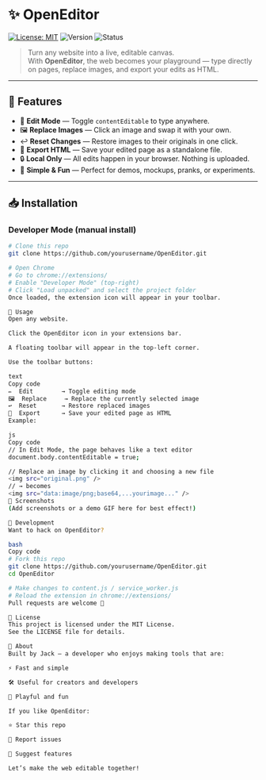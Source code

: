# ✨ OpenEditor  

[![License: MIT](https://img.shields.io/badge/License-MIT-yellow.svg)](./LICENSE)
![Version](https://img.shields.io/badge/version-1.0.0-blue)
![Status](https://img.shields.io/badge/status-active-success.svg)

> Turn any website into a live, editable canvas.  
With **OpenEditor**, the web becomes your playground — type directly on pages, replace images, and export your edits as HTML.  

---

## 🚀 Features  

- 📝 **Edit Mode** — Toggle `contentEditable` to type anywhere.  
- 🖼️ **Replace Images** — Click an image and swap it with your own.  
- ↩️ **Reset Changes** — Restore images to their originals in one click.  
- 💾 **Export HTML** — Save your edited page as a standalone file.  
- 🔒 **Local Only** — All edits happen in your browser. Nothing is uploaded.  
- 🎨 **Simple & Fun** — Perfect for demos, mockups, pranks, or experiments.  

---

## 📥 Installation  

### Developer Mode (manual install)  

```bash
# Clone this repo
git clone https://github.com/yourusername/OpenEditor.git

# Open Chrome
# Go to chrome://extensions/
# Enable "Developer Mode" (top-right)
# Click "Load unpacked" and select the project folder
Once loaded, the extension icon will appear in your toolbar.

🎯 Usage
Open any website.

Click the OpenEditor icon in your extensions bar.

A floating toolbar will appear in the top-left corner.

Use the toolbar buttons:

text
Copy code
✏️  Edit        → Toggle editing mode
🖼️  Replace     → Replace the currently selected image
↩️  Reset       → Restore replaced images
💾  Export      → Save your edited page as HTML
Example:

js
Copy code
// In Edit Mode, the page behaves like a text editor
document.body.contentEditable = true;

// Replace an image by clicking it and choosing a new file
<img src="original.png" />
// → becomes
<img src="data:image/png;base64,...yourimage..." />
📸 Screenshots
(Add screenshots or a demo GIF here for best effect!)

🔧 Development
Want to hack on OpenEditor?

bash
Copy code
# Fork this repo
git clone https://github.com/yourusername/OpenEditor.git
cd OpenEditor

# Make changes to content.js / service_worker.js
# Reload the extension in chrome://extensions/
Pull requests are welcome 🚀

📜 License
This project is licensed under the MIT License.
See the LICENSE file for details.

👋 About
Built by Jack — a developer who enjoys making tools that are:

⚡ Fast and simple

🛠️ Useful for creators and developers

🎨 Playful and fun

If you like OpenEditor:

⭐ Star this repo

🐛 Report issues

🚀 Suggest features

Let’s make the web editable together!
